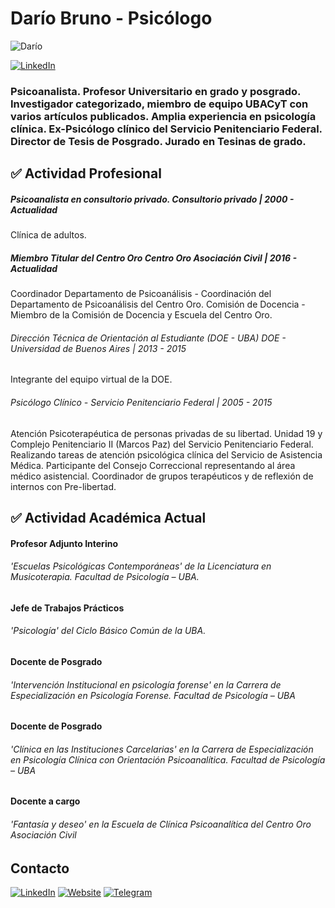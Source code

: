 # Darío Bruno - Psicólogo
![Darío](assets/images/avatard.png)


[![LinkedIn](https://img.shields.io/badge/Dario%20Bruno-LinedIn-blue)](http://linkedin.com/in/darioebruno)


### Psicoanalista. Profesor Universitario en grado y posgrado. Investigador categorizado, miembro de equipo UBACyT con varios artículos publicados. Amplia experiencia en psicología clínica. Ex-Psicólogo clínico del Servicio Penitenciario Federal. Director de Tesis de Posgrado. Jurado en Tesinas de grado.


## ✅ Actividad Profesional

##### Psicoanalista en consultorio privado. Consultorio privado | 2000 - Actualidad
Clínica de adultos.

##### Miembro Titular del Centro Oro Centro Oro Asociación Civil | 2016 - Actualidad
Coordinador Departamento de Psicoanálisis - Coordinación del Departamento de Psicoanálisis del Centro Oro.
Comisión de Docencia - Miembro de la Comisión de Docencia y Escuela del Centro Oro.

###### Dirección Técnica de Orientación al Estudiante (DOE - UBA) DOE - Universidad de Buenos Aires | 2013 - 2015
Integrante del equipo virtual de la DOE.

###### Psicólogo Clínico - Servicio Penitenciario Federal | 2005 - 2015
Atención Psicoterapéutica de personas privadas de su libertad. Unidad 19 y Complejo Penitenciario II (Marcos Paz) del Servicio Penitenciario Federal. Realizando tareas de atención psicológica clínica del Servicio de Asistencia Médica. Participante del Consejo Correccional representando al área médico asistencial. Coordinador de grupos terapéuticos y de reflexión de internos con Pre-libertad.


## ✅ Actividad Académica Actual

#### Profesor Adjunto Interino
###### 'Escuelas Psicológicas Contemporáneas' de la Licenciatura en Musicoterapia. Facultad de Psicología – UBA.

#### Jefe de Trabajos Prácticos
###### 'Psicología' del Ciclo Básico Común de la UBA.

#### Docente de Posgrado
###### 'Intervención Institucional en psicología forense' en la Carrera de Especialización en Psicología Forense. Facultad de Psicología – UBA

#### Docente de Posgrado
###### 'Clínica en las Instituciones Carcelarias' en la Carrera de Especialización en Psicología Clínica con Orientación Psicoanalítica. Facultad de Psicología – UBA

#### Docente a cargo
###### 'Fantasía y deseo' en la Escuela de Clínica Psicoanalítica del Centro Oro Asociación Civil

## Contacto
[![LinkedIn](https://img.shields.io/badge/Dario%20Bruno-LinedIn-blue)](http://linkedin.com/in/darioebruno)
[![Website](https://img.shields.io/badge/-www.dariobruno.com.ar-yellowgreen?style=flat&amp;logoColor=white)](http://dariobruno.com.ar)
[![Telegram](https://img.shields.io/badge/-t.me/Dario_Bruno-blue?style=flat&amp;logo=telegram&amp;logoColor=white)](https://t.me/Dario_Bruno)

